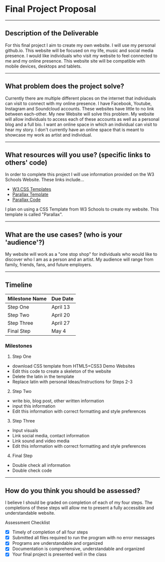 # Final Project Proposal
-----

## Description of the Deliverable

 For this final project I aim to create my own website. I will use my personal github.io.
This website will be focused on my life, music and social media presence. I would like
individuals who visit my website to feel connected to me and my online presence. This
website site will be compatible with mobile devices, desktops and tablets.

-----


## What problem does the project solve?

  Currently there are multiple different places on the internet that individuals can visit
to connect with my online presence. I have Facebook, Youtube, Instagram and Soundcloud accounts. These
websites have little to no link between each-other. My new Website will solve this problem.
My website will allow individuals to access each of these accounts as well as a personal blog
and a full bio. I want an online space in which an individual can visit to hear my story.
I don't currently have an online space that is meant to showcase my work as artist and individual.

-----


## What resources will you use? (specific links to others' code)

  In order to complete this project I will use information provided on the W3 Schools Website.
  These links include...
 - [W3.CSS Templates](https://www.w3schools.com/w3css/w3css_templates.asp)
 - [Parallax Template](https://www.w3schools.com/w3css/tryw3css_templates_parallax.htm)
 - [Parallax Code](https://www.w3schools.com/w3css/tryit.asp?filename=tryw3css_templates_parallax&stacked=h)

I plan on using a CSS Template from W3 Schools to create my website.
This template is called "Parallax".

------


## What are the use cases? (who is your 'audience'?)

  My website will work as a "one stop shop" for individuals who would like to discover who I am as a person and 
an artist.  My audience will range from family, friends, fans, and future employers.

------

 ## Timeline

Milestone Name | Due Date
------------ | -------------
Step One | April 13
Step Two | April 20
Step Three | April 27
Final Step | May 4


### Milestones

1. Step One
 - download CSS template from HTML5+CSS3 Demo Websites
 - Edit this code to create a skeleton of the website
 - Delete the latin in the template
 - Replace latin with personal Ideas/Instructions for Steps 2-3

2. Step Two
 - write bio, blog post, other written information
 - input this information
 - Edit this information with correct formatting and style preferences

3. Step Three
 - Input visuals
 - Link social media, contact information
 - Link sound and video media
 - Edit this information with correct formatting and style preferences

4. Final Step
 - Double check all information
 - Double check code

-----


## How do you think you should be assessed?

I believe I should be graded on completion of each of my four steps.
The completions of these steps will allow me to present a fully accessible and
understandable website.

Assessment Checklist

- [x] Timely of completion of all four steps
- [x] Submitted all files required to run the program with no error messages
- [x] Programs are understandable and organized
- [x] Documentation is comprehensive, understandable and organized
- [x] Your final project is presented well in the class
